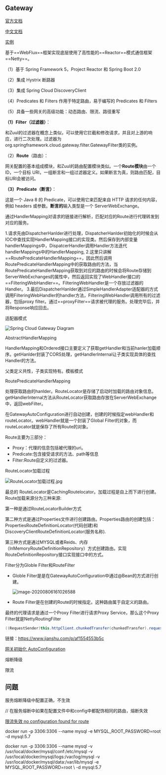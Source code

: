 



## Gateway

[官方文档](https://cloud.spring.io/spring-cloud-gateway/reference/html/)

[中文文档](https://cloud.tencent.com/developer/article/1403887)

[实例](https://www.cnblogs.com/crazymakercircle/p/11704077.html)

基于==WebFlux==框架实现底层使用了高性能的==Reactor==模式通信框架==Netty==。

（1）基于 Spring Framework 5，Project Reactor 和 Spring Boot 2.0

（2）集成 Hystrix 断路器

（3）集成 Spring Cloud DiscoveryClient

（4）Predicates 和 Filters 作用于特定路由，易于编写的 Predicates 和 Filters

（5）具备一些网关的高级功能：动态路由、限流、路径重写

**（**1**）**Filter**（过滤器）**：

和Zuul的过滤器在概念上类似，可以使用它拦截和修改请求，并且对上游的响应，进行二次处理。过滤器为org.springframework.cloud.gateway.filter.GatewayFilter类的实例。

（2）**Route**（路由）：

网关配置的基本组成模块，和Zuul的路由配置模块类似。一个**Route模块**由一个 ID，一个目标 URI，一组断言和一组过滤器定义。如果断言为真，则路由匹配，目标URI会被访问。

**（**3**）**Predicate**（断言）**：

这是一个 Java 8 的 Predicate，可以使用它来匹配来自 HTTP 请求的任何内容，例如 headers 或参数。**断言的**输入类型是一个 ServerWebExchange。



通过HandlerMapping对请求的链接进行解析，匹配对应的Route进行代理转发到对应的服务。

1.请求先由DispatcherHanlder进行处理，DispatcherHanlder初始化的时候会从IOC中查找实现HandlerMapping接口的实现类。然后保存到内部变量handlerMappings中，DispatcerHandler调用Handler方法迭代handlerMappings中的HandlerMapping,
 2.这里只讲解==RoutePredicateHandlerMapping==，因此然后调用RoutePredicateHandlerMapping中的获取路由的方法，当RoutePredicateHandlerMapping获取到对应的路由的时候会将Route存储到ServerWebExchanges的属性中，然后返回实现了WebHandler接口的==FilteringWebHandler==。FilteringWebHandler是一个存放过滤器的Handler。
 3.最后DispatcherHanlder通过SimpleHandlerAdapter适配器的方式调用FilteringWebHandler的handler方法，FilteringWebHandler调用所有的过滤器，包括proxy filter。通过==proxyFilter==请求被代理的服务。处理完毕后，并将Response响应回去。

适配器模式



![Spring Cloud Gateway Diagram](https://cloud.spring.io/spring-cloud-gateway/reference/html/images/spring_cloud_gateway_diagram.png)

AbstractHandlerMapping

HandlerMapping和Ordered接口主要定义了获取getHandler和当前hanler加载顺序。getHanlder封装了CORS处理，getHandlerInternal让子类实现具体的查找Handler的方法。

父类定义共性，子类实现特有。模板模式



RoutePredicateHandlerMapping

处理获取路由的hanlder。RouteLocator是存储了启动时加载的路由对象信息。getHandlerInternal方法从RouteLocator获取路由存放在ServerWebExchange中，返回webFilter。

在GatewayAutoConfiguration进行自动创建，创建的时候指定webHandler和routeLocator。webHandler就是一个封装了Global Filter的对象，而routeLocator就是保存了所有Route的对象。

Route主要为三部分：

- Proxy：代理的信息包括被代理的uri。
- Predicate:包含接受请求的方法、path等信息
- Filter:Route自定义的过滤器。

RouteLocator加载过程

![RouteLocator加载过程.jpg](https:////upload-images.jianshu.io/upload_images/3047136-43e944476873dc85.jpg?imageMogr2/auto-orient/strip|imageView2/2/w/1108/format/webp)

最总的 RouteLocator是CachingRoutelocator。加载过程是自上而下进行创建。Route加载来源分为三种来源:

第一种是通过RouteLocatorBuilder方式

第二种方式是通过Properties文件进行创建路由。Properties路由的创建包括：PropertiesRouteDefinitionLocator(代码创建)和DiscoveryClientRouteDefinitionLocator(服务名称).

第三种方式是通过MYSQL或者Reids、内存（InMemoryRouteDefinitionRepository）方式创建路由。实现RouteDefinitionRepository接口实现接口中的方式。

Filter分为Globle Filter和RouteFilter

- Globle Filter是是在GatewayAutoConfiguration中通过@Bean的方式进行创建。

  ![image-20200806161026588](C:\Users\Administrator\AppData\Roaming\Typora\typora-user-images\image-20200806161026588.png)

- Route Filter是在创建的Route的时候指定。这种路由属于自定义的路由。

最终的代理请求是通过一个Proxy Filter进行请求Proxy Service，那么这个Proxy Filter就是NettyRoutingFilter

```Java
((RequestSender)this.httpClient.chunkedTransfer(chunkedTransfer).request(method).uri(url)).send((req, nettyOutbound) -> {
```

链接：https://www.jianshu.com/p/af1554553b5c


[网关初始化 AutoConfiguration](https://blog.csdn.net/github_38592071/article/details/79765968)



熔断降级

限流



## 问题

服务熔断降级中配置正确，不生效

// 在服务熔断中如果在配置文件中和config中都配饰相同的路由，熔断失效



[限流失效 no configuration found for route](https://blog.csdn.net/zl1zl2zl3/article/details/83382800)









docker run -p 3306:3306 --name mysql -e MYSQL_ROOT_PASSWORD=root -d mysql:5.7

docker run -p 3306:3306 --name mysql -v /usr/local/docker/mysql/conf:/etc/mysql  -v /usr/local/docker/mysql/logs:/var/log/mysql  -v /usr/local/docker/mysql/data:/var/lib/mysql  -e MYSQL_ROOT_PASSWORD=root \ -d mysql:5.7


